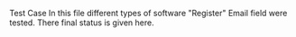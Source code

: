 Test Case
In this file different types of software "Register" Email field were tested. There final status is given here.
